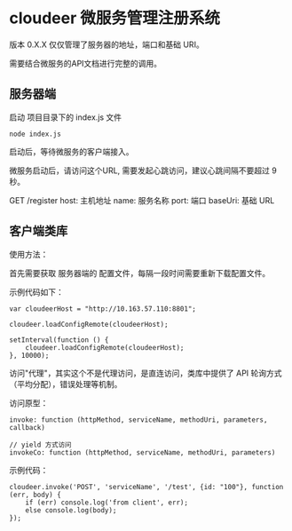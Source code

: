# cloudeer 微服务管理注册系统

版本 0.X.X 仅仅管理了服务器的地址，端口和基础 URI。

需要结合微服务的API文档进行完整的调用。


## 服务器端

启动 项目目录下的 index.js 文件

    node index.js

启动后，等待微服务的客户端接入。


微服务启动后，请访问这个URL, 需要发起心跳访问，建议心跳间隔不要超过 9 秒。

GET /register
host: 主机地址
name: 服务名称
port: 端口
baseUri: 基础 URL



## 客户端类库

使用方法：

首先需要获取 服务器端的 配置文件，每隔一段时间需要重新下载配置文件。

示例代码如下：

    var cloudeerHost = "http://10.163.57.110:8801";

    cloudeer.loadConfigRemote(cloudeerHost);

    setInterval(function () {
        cloudeer.loadConfigRemote(cloudeerHost);
    }, 10000);


访问"代理"，其实这个不是代理访问，是直连访问，类库中提供了 API 轮询方式（平均分配），错误处理等机制。

访问原型：

    invoke: function (httpMethod, serviceName, methodUri, parameters, callback)

    // yield 方式访问
    invokeCo: function (httpMethod, serviceName, methodUri, parameters)

示例代码：

    cloudeer.invoke('POST', 'serviceName', '/test', {id: "100"}, function (err, body) {
        if (err) console.log('from client', err);
        else console.log(body);
    });